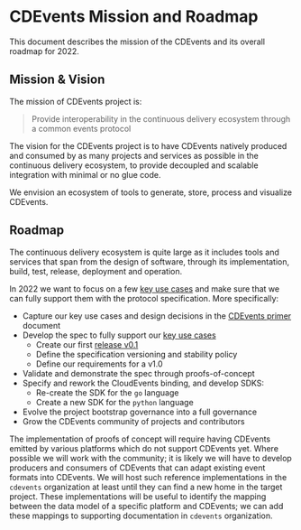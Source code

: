 # CDEvents Mission and Roadmap

This document describes the mission of the CDEvents and its overall roadmap for 2022.

## Mission & Vision

The mission of CDEvents project is:

> Provide interoperability in the continuous delivery ecosystem through a common events protocol

The vision for the CDEvents project is to have CDEvents natively produced and consumed by
as many projects and services as possible in the continuous delivery ecosystem, to provide
decoupled and scalable integration with minimal or no glue code.

We envision an ecosystem of tools to generate, store, process and visualize CDEvents.

## Roadmap

The continuous delivery ecosystem is quite large as it includes tools and services that span
from the design of software, through its implementation, build, test, release, deployment and
operation.

In 2022 we want to focus on a few [key use cases](#use-cases) and make sure that we can fully support
them with the protocol specification. More specifically:

- Capture our key use cases and design decisions in the [CDEvents primer](primer.md) document
- Develop the spec to fully support our [key use cases](primer.md#use-cases)
  - Create our first [release v0.1](https://github.com/orgs/cdevents/projects/1)
  - Define the specification versioning and stability policy
  - Define our requirements for a v1.0
- Validate and demonstrate the spec through proofs-of-concept
- Specify and rework the CloudEvents binding, and develop SDKS:
  - Re-create the SDK for the `go` language
  - Create a new SDK for the `python` language
- Evolve the project bootstrap governance into a full governance
- Grow the CDEvents community of projects and contributors

The implementation of proofs of concept will require having CDEvents emitted by various platforms
which do not support CDEvents yet. Where possible we will work with the community; it is likely we
will have to develop producers and consumers of CDEvents that can adapt existing event formats into
CDEvents. We will host such reference implementations in the `cdevents` organization at least until
they can find a new home in the target project.
These implementations will be useful to identify the mapping between the data model of a specific
platform and CDEvents; we can add these mappings to supporting documentation in `cdevents` organization.
